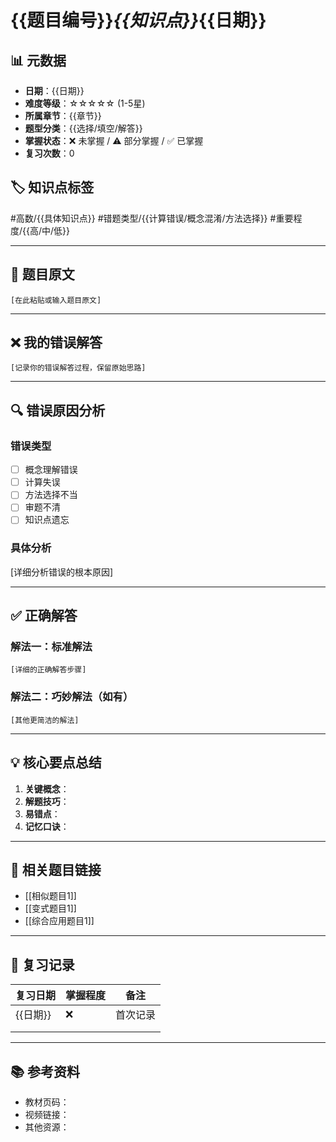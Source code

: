 # {{题目编号}}_{{知识点}}_{{日期}}

## 📊 元数据
- **日期**：{{日期}}
- **难度等级**：☆☆☆☆☆ (1-5星)
- **所属章节**：{{章节}}
- **题型分类**：{{选择/填空/解答}}
- **掌握状态**：❌ 未掌握 / ⚠️ 部分掌握 / ✅ 已掌握
- **复习次数**：0

## 🏷️ 知识点标签
#高数/{{具体知识点}} #错题类型/{{计算错误/概念混淆/方法选择}} #重要程度/{{高/中/低}}

---

## 📝 题目原文
```
[在此粘贴或输入题目原文]
```

---

## ❌ 我的错误解答
```
[记录你的错误解答过程，保留原始思路]
```

---

## 🔍 错误原因分析
### 错误类型
- [ ] 概念理解错误
- [ ] 计算失误
- [ ] 方法选择不当
- [ ] 审题不清
- [ ] 知识点遗忘

### 具体分析
[详细分析错误的根本原因]

---

## ✅ 正确解答
### 解法一：标准解法
```
[详细的正确解答步骤]
```

### 解法二：巧妙解法（如有）
```
[其他更简洁的解法]
```

---

## 💡 核心要点总结
1. **关键概念**：
2. **解题技巧**：
3. **易错点**：
4. **记忆口诀**：

---

## 🔗 相关题目链接
- [[相似题目1]]
- [[变式题目1]]
- [[综合应用题目1]]

---

## 📅 复习记录
| 复习日期 | 掌握程度 | 备注 |
|---------|---------|------|
| {{日期}} | ❌ | 首次记录 |
| | | |
| | | |

---

## 📚 参考资料
- 教材页码：
- 视频链接：
- 其他资源：
